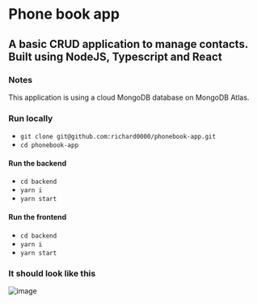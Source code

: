 # Phone book app
## A basic CRUD application to manage contacts. Built using NodeJS, Typescript and React

### Notes
This application is using a cloud MongoDB database on MongoDB Atlas.

### Run locally
- `git clone git@github.com:richard0000/phonebook-app.git`
- `cd phonebook-app`

#### Run the backend
- `cd backend`
- `yarn i`
- `yarn start`

#### Run the frontend
- `cd backend`
- `yarn i`
- `yarn start`

### It should look like this
![image](https://user-images.githubusercontent.com/6996951/191532693-84d12e64-12c9-47ec-b3bd-131fb9045122.png)

